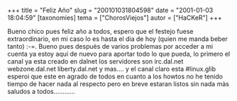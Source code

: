 +++
title = "Feliz Año"
slug = "200101031804598"
date = "2001-01-03 18:04:59"
[taxonomies]
tema = ["ChorosViejos"]
autor = ["HaCKeR"]
+++

Bueno chico pues feliz año a todos, espero que el festejo fuese
extraordinario, en mi caso lo es hasta el dia de hoy (quien me manda
beber tanto) :-=. Bueno pues despuès de varios problemas por acceder a
mi cuenta ya estoy aqui de nuevo para aportar todo lo que pueda, lo
primero el canal ya esta creado en dalnet los servidores son irc.dal.net
webzone.dal.net liberty.dal.net y mas.... y el canal claro esta
#linux.glib esperoi que este en agrado de todos en cuanto a los howtos
no he tenido tiempo de hacer nada al respecto pero en breve estaran
listos sin nada màs saludos a todos............

